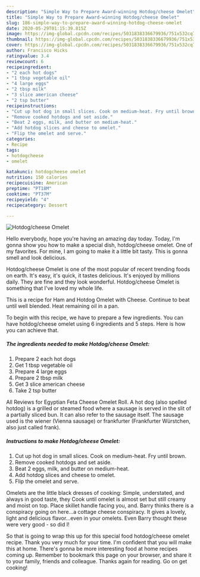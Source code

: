 ```yaml
---
description: "Simple Way to Prepare Award-winning Hotdog/cheese Omelet"
title: "Simple Way to Prepare Award-winning Hotdog/cheese Omelet"
slug: 186-simple-way-to-prepare-award-winning-hotdog-cheese-omelet
date: 2020-05-29T01:15:39.815Z
image: https://img-global.cpcdn.com/recipes/5031838336679936/751x532cq70/hotdogcheese-omelet-recipe-main-photo.jpg
thumbnail: https://img-global.cpcdn.com/recipes/5031838336679936/751x532cq70/hotdogcheese-omelet-recipe-main-photo.jpg
cover: https://img-global.cpcdn.com/recipes/5031838336679936/751x532cq70/hotdogcheese-omelet-recipe-main-photo.jpg
author: Francisco Hicks
ratingvalue: 3.4
reviewcount: 6
recipeingredient:
- "2 each hot dogs"
- "1 tbsp vegetable oil"
- "4 large eggs"
- "2 tbsp milk"
- "3 slice american cheese"
- "2 tsp butter"
recipeinstructions:
- "Cut up hot dog in small slices. Cook on medium-heat. Fry until brown."
- "Remove cooked hotdogs and set aside."
- "Beat 2 eggs, milk, and butter on medium-heat."
- "Add hotdog slices and cheese to omelet."
- "Flip the omelet and serve."
categories:
- Recipe
tags:
- hotdogcheese
- omelet

katakunci: hotdogcheese omelet 
nutrition: 150 calories
recipecuisine: American
preptime: "PT18M"
cooktime: "PT37M"
recipeyield: "4"
recipecategory: Dessert

---
```



![Hotdog/cheese Omelet](https://img-global.cpcdn.com/recipes/5031838336679936/751x532cq70/hotdogcheese-omelet-recipe-main-photo.jpg)

Hello everybody, hope you're having an amazing day today. Today, I'm gonna show you how to make a special dish, hotdog/cheese omelet. One of my favorites. For mine, I am going to make it a little bit tasty. This is gonna smell and look delicious.

Hotdog/cheese Omelet is one of the most popular of recent trending foods on earth. It's easy, it's quick, it tastes delicious. It's enjoyed by millions daily. They are fine and they look wonderful. Hotdog/cheese Omelet is something that I've loved my whole life.

This is a recipe for Ham and Hotdog Omelet with Cheese. Continue to beat until well blended. Heat remaining oil in a pan.


To begin with this recipe, we have to prepare a few ingredients. You can have hotdog/cheese omelet using 6 ingredients and 5 steps. Here is how you can achieve that.

<!--inarticleads1-->

##### The ingredients needed to make Hotdog/cheese Omelet:

1. Prepare 2 each hot dogs
1. Get 1 tbsp vegetable oil
1. Prepare 4 large eggs
1. Prepare 2 tbsp milk
1. Get 3 slice american cheese
1. Take 2 tsp butter


All Reviews for Egyptian Feta Cheese Omelet Roll. A hot dog (also spelled hotdog) is a grilled or steamed food where a sausage is served in the slit of a partially sliced bun. It can also refer to the sausage itself. The sausage used is the wiener (Vienna sausage) or frankfurter (Frankfurter Würstchen, also just called frank). 

<!--inarticleads2-->

##### Instructions to make Hotdog/cheese Omelet:

1. Cut up hot dog in small slices. Cook on medium-heat. Fry until brown.
1. Remove cooked hotdogs and set aside.
1. Beat 2 eggs, milk, and butter on medium-heat.
1. Add hotdog slices and cheese to omelet.
1. Flip the omelet and serve.


Omelets are the little black dresses of cooking: Simple, understated, and always in good taste, they Cook until omelet is almost set but still creamy and moist on top. Place skillet handle facing you, and. Barry thinks there is a conspiracy going on here…a cottage cheese conspiracy. It gives a lovely, light and delicious flavor…even in your omelets. Even Barry thought these were very good - so did I! 

So that is going to wrap this up for this special food hotdog/cheese omelet recipe. Thank you very much for your time. I'm confident that you will make this at home. There's gonna be more interesting food at home recipes coming up. Remember to bookmark this page on your browser, and share it to your family, friends and colleague. Thanks again for reading. Go on get cooking!

